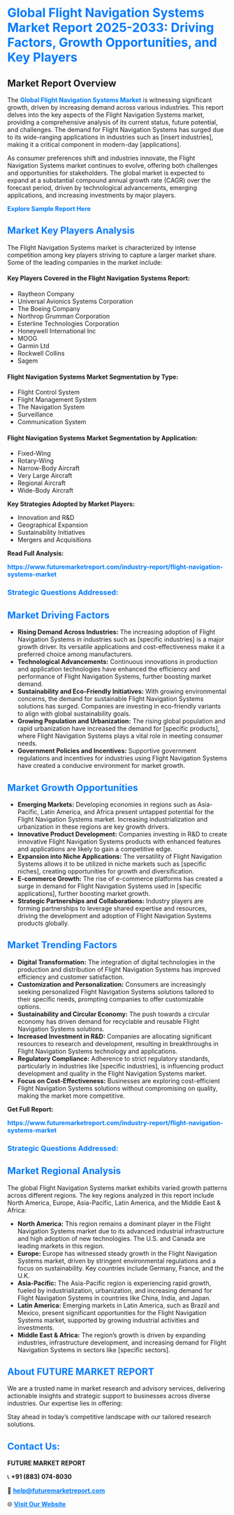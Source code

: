 <h1 style="color: #007BFF;">Global Flight Navigation Systems Market Report 2025-2033: Driving Factors, Growth Opportunities, and Key Players</h1>

<section id="overview">
<h2>Market Report Overview</h2>
<p>The <a href="https://www.futuremarketreport.com/industry-report/flight-navigation-systems-market" style="color: #007BFF; text-decoration: none;"><strong>Global Flight Navigation Systems Market</strong></a> is witnessing significant growth, driven by increasing demand across various industries. This report delves into the key aspects of the Flight Navigation Systems market, providing a comprehensive analysis of its current status, future potential, and challenges. The demand for Flight Navigation Systems has surged due to its wide-ranging applications in industries such as [insert industries], making it a critical component in modern-day [applications].</p>
<p>As consumer preferences shift and industries innovate, the Flight Navigation Systems market continues to evolve, offering both challenges and opportunities for stakeholders. The global market is expected to expand at a substantial compound annual growth rate (CAGR) over the forecast period, driven by technological advancements, emerging applications, and increasing investments by major players.</p>
</section>

<section id="overview">
<p><a href="https://www.futuremarketreport.com/request-sample/reportId=87040" style="color: #007BFF; text-decoration: none;"><strong>Explore Sample Report Here</strong></a></p>
</section>

<section id="key-players">
<h2 style="color: #007BFF;">Market Key Players Analysis</h2>
<p>The Flight Navigation Systems market is characterized by intense competition among key players striving to capture a larger market share. Some of the leading companies in the market include:</p>
<h4>Key Players Covered in the Flight Navigation Systems Report:</h4>
<ul><li>Raytheon Company</li><li>Universal Avionics Systems Corporation</li><li>The Boeing Company</li><li>Northrop Grumman Corporation</li><li>Esterline Technologies Corporation</li><li>Honeywell International Inc</li><li>MOOG</li><li>Garmin Ltd</li><li>Rockwell Collins</li><li>Sagem</li></ul>
<h4>Flight Navigation Systems Market Segmentation by Type:</h4>
<ul><li>Flight Control System</li><li>Flight Management System</li><li>The Navigation System</li><li>Surveillance</li><li>Communication System</li></ul>

<h4>Flight Navigation Systems Market Segmentation by Application:</h4>
<ul><li>Fixed-Wing</li><li>Rotary-Wing</li><li>Narrow-Body Aircraft</li><li>Very Large Aircraft</li><li>Regional Aircraft</li><li>Wide-Body Aircraft</li></ul>
<p><strong>Key Strategies Adopted by Market Players:</strong></p>
<ul>
<li>Innovation and R&D</li>
<li>Geographical Expansion</li>
<li>Sustainability Initiatives</li>
<li>Mergers and Acquisitions</li>
</ul>
</section>

<section>
<p><strong>Read Full Analysis: </strong></p><a href="https://www.futuremarketreport.com/industry-report/flight-navigation-systems-market" style="color: #007BFF; text-decoration: none;"><strong>https://www.futuremarketreport.com/industry-report/flight-navigation-systems-market</strong></a>
<h3 style="color: #007BFF;">Strategic Questions Addressed:</h3>
</section>

<section id="driving-factors">
<h2 style="color: #007BFF;">Market Driving Factors</h2>
<ul>
<li><strong>Rising Demand Across Industries:</strong> The increasing adoption of Flight Navigation Systems in industries such as [specific industries] is a major growth driver. Its versatile applications and cost-effectiveness make it a preferred choice among manufacturers.</li>
<li><strong>Technological Advancements:</strong> Continuous innovations in production and application technologies have enhanced the efficiency and performance of Flight Navigation Systems, further boosting market demand.</li>
<li><strong>Sustainability and Eco-Friendly Initiatives:</strong> With growing environmental concerns, the demand for sustainable Flight Navigation Systems solutions has surged. Companies are investing in eco-friendly variants to align with global sustainability goals.</li>
<li><strong>Growing Population and Urbanization:</strong> The rising global population and rapid urbanization have increased the demand for [specific products], where Flight Navigation Systems plays a vital role in meeting consumer needs.</li>
<li><strong>Government Policies and Incentives:</strong> Supportive government regulations and incentives for industries using Flight Navigation Systems have created a conducive environment for market growth.</li>
</ul>
</section>

<section id="growth-opportunities">
<h2 style="color: #007BFF;">Market Growth Opportunities</h2>
<ul>
<li><strong>Emerging Markets:</strong> Developing economies in regions such as Asia-Pacific, Latin America, and Africa present untapped potential for the Flight Navigation Systems market. Increasing industrialization and urbanization in these regions are key growth drivers.</li>
<li><strong>Innovative Product Development:</strong> Companies investing in R&D to create innovative Flight Navigation Systems products with enhanced features and applications are likely to gain a competitive edge.</li>
<li><strong>Expansion into Niche Applications:</strong> The versatility of Flight Navigation Systems allows it to be utilized in niche markets such as [specific niches], creating opportunities for growth and diversification.</li>
<li><strong>E-commerce Growth:</strong> The rise of e-commerce platforms has created a surge in demand for Flight Navigation Systems used in [specific applications], further boosting market growth.</li>
<li><strong>Strategic Partnerships and Collaborations:</strong> Industry players are forming partnerships to leverage shared expertise and resources, driving the development and adoption of Flight Navigation Systems products globally.</li>
</ul>
</section>

<section id="trending-factors">
<h2 style="color: #007BFF;">Market Trending Factors</h2>
<ul>
<li><strong>Digital Transformation:</strong> The integration of digital technologies in the production and distribution of Flight Navigation Systems has improved efficiency and customer satisfaction.</li>
<li><strong>Customization and Personalization:</strong> Consumers are increasingly seeking personalized Flight Navigation Systems solutions tailored to their specific needs, prompting companies to offer customizable options.</li>
<li><strong>Sustainability and Circular Economy:</strong> The push towards a circular economy has driven demand for recyclable and reusable Flight Navigation Systems solutions.</li>
<li><strong>Increased Investment in R&D:</strong> Companies are allocating significant resources to research and development, resulting in breakthroughs in Flight Navigation Systems technology and applications.</li>
<li><strong>Regulatory Compliance:</strong> Adherence to strict regulatory standards, particularly in industries like [specific industries], is influencing product development and quality in the Flight Navigation Systems market.</li>
<li><strong>Focus on Cost-Effectiveness:</strong> Businesses are exploring cost-efficient Flight Navigation Systems solutions without compromising on quality, making the market more competitive.</li>
</ul>
</section>

<section>
<p><strong>Get Full Report: </strong></p><a href="https://www.futuremarketreport.com/industry-report/flight-navigation-systems-market" style="color: #007BFF; text-decoration: none;"><strong>https://www.futuremarketreport.com/industry-report/flight-navigation-systems-market</strong></a>
<h3 style="color: #007BFF;">Strategic Questions Addressed:</h3>
</section>


<section id="regional-analysis">
<h2 style="color: #007BFF;">Market Regional Analysis</h2>
<p>The global Flight Navigation Systems market exhibits varied growth patterns across different regions. The key regions analyzed in this report include North America, Europe, Asia-Pacific, Latin America, and the Middle East & Africa:</p>
<ul>
<li><strong>North America:</strong> This region remains a dominant player in the Flight Navigation Systems market due to its advanced industrial infrastructure and high adoption of new technologies. The U.S. and Canada are leading markets in this region.</li>
<li><strong>Europe:</strong> Europe has witnessed steady growth in the Flight Navigation Systems market, driven by stringent environmental regulations and a focus on sustainability. Key countries include Germany, France, and the U.K.</li>
<li><strong>Asia-Pacific:</strong> The Asia-Pacific region is experiencing rapid growth, fueled by industrialization, urbanization, and increasing demand for Flight Navigation Systems in countries like China, India, and Japan.</li>
<li><strong>Latin America:</strong> Emerging markets in Latin America, such as Brazil and Mexico, present significant opportunities for the Flight Navigation Systems market, supported by growing industrial activities and investments.</li>
<li><strong>Middle East & Africa:</strong> The region’s growth is driven by expanding industries, infrastructure development, and increasing demand for Flight Navigation Systems in sectors like [specific sectors].</li>
</ul>
</section>

<footer>
<h2 style="color: #007BFF;">About FUTURE MARKET REPORT</h2>
<p>We are a trusted name in market research and advisory services, delivering actionable insights and strategic support to businesses across diverse industries. Our expertise lies in offering:</p>

<p>Stay ahead in today’s competitive landscape with our tailored research solutions.</p>

<h2 style="color: #007BFF;">Contact Us:</h2>
<p><strong>FUTURE MARKET REPORT</strong></p>
<p>📞 <strong>+91 (883) 074-8030</strong></p>
<p>📧 <strong><a href="mailto:help@futuremarketreport.com" style="color: #007BFF;">help@futuremarketreport.com</a></strong></p>
<p>🌐 <strong><a href="https://www.futuremarketreport.com/" style="color: #007BFF;">Visit Our Website</a></strong></p>
</footer>